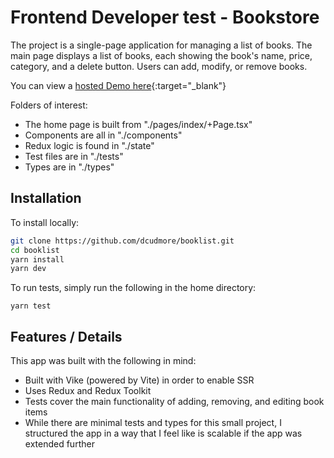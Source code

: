 # Frontend Developer test - Bookstore

The project is a single-page application for managing a list of books. The main page displays a list of books, each showing the book's name, price, category, and a delete button. Users can add, modify, or remove books.

You can view a [hosted Demo here](https://github.com){:target="_blank"}

Folders of interest:

* The home page is built from "./pages/index/+Page.tsx"
* Components are all in "./components"
* Redux logic is found in "./state"
* Test files are in "./tests"
* Types are in "./types"

## Installation

To install locally:

```bash
git clone https://github.com/dcudmore/booklist.git
cd booklist
yarn install
yarn dev
```

To run tests, simply run the following in the home directory:

```
yarn test
```

## Features / Details

This app was built with the following in mind:

* Built with Vike (powered by Vite) in order to enable SSR
* Uses Redux and Redux Toolkit
* Tests cover the main functionality of adding, removing, and editing book items
* While there are minimal tests and types for this small project, I structured the app in a way that I feel like is scalable if the app was extended further